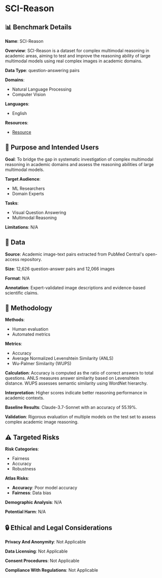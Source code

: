# SCI-Reason

## 📊 Benchmark Details

**Name**: SCI-Reason

**Overview**: SCI-Reason is a dataset for complex multimodal reasoning in academic areas, aiming to test and improve the reasoning ability of large multimodal models using real complex images in academic domains.

**Data Type**: question-answering pairs

**Domains**:
- Natural Language Processing
- Computer Vision

**Languages**:
- English

**Resources**:
- [Resource](N/A)

## 🎯 Purpose and Intended Users

**Goal**: To bridge the gap in systematic investigation of complex multimodal reasoning in academic domains and assess the reasoning abilities of large multimodal models.

**Target Audience**:
- ML Researchers
- Domain Experts

**Tasks**:
- Visual Question Answering
- Multimodal Reasoning

**Limitations**: N/A

## 💾 Data

**Source**: Academic image-text pairs extracted from PubMed Central's open-access repository.

**Size**: 12,626 question-answer pairs and 12,066 images

**Format**: N/A

**Annotation**: Expert-validated image descriptions and evidence-based scientific claims.

## 🔬 Methodology

**Methods**:
- Human evaluation
- Automated metrics

**Metrics**:
- Accuracy
- Average Normalized Levenshtein Similarity (ANLS)
- Wu-Palmer Similarity (WUPS)

**Calculation**: Accuracy is computed as the ratio of correct answers to total questions. ANLS measures answer similarity based on Levenshtein distance. WUPS assesses semantic similarity using WordNet hierarchy.

**Interpretation**: Higher scores indicate better reasoning performance in academic contexts.

**Baseline Results**: Claude-3.7-Sonnet with an accuracy of 55.19%.

**Validation**: Rigorous evaluation of multiple models on the test set to assess complex academic image reasoning.

## ⚠️ Targeted Risks

**Risk Categories**:
- Fairness
- Accuracy
- Robustness

**Atlas Risks**:
- **Accuracy**: Poor model accuracy
- **Fairness**: Data bias

**Demographic Analysis**: N/A

**Potential Harm**: N/A

## 🔒 Ethical and Legal Considerations

**Privacy And Anonymity**: Not Applicable

**Data Licensing**: Not Applicable

**Consent Procedures**: Not Applicable

**Compliance With Regulations**: Not Applicable

